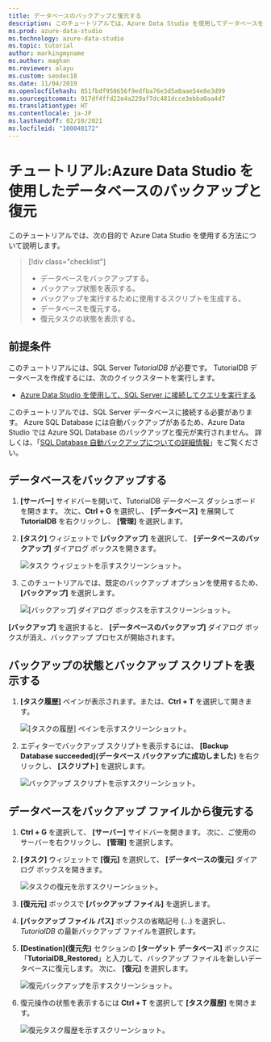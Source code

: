 ```yaml
---
title: データベースのバックアップと復元する
description: このチュートリアルでは、Azure Data Studio を使用してデータベースをバックアップおよび復元する方法について説明します。
ms.prod: azure-data-studio
ms.technology: azure-data-studio
ms.topic: tutorial
author: markingmyname
ms.author: maghan
ms.reviewer: alayu
ms.custom: seodec18
ms.date: 11/04/2019
ms.openlocfilehash: 851fbdf950656f9edfba76e3d5a0aae54e8e3d99
ms.sourcegitcommit: 917df4ffd22e4a229af7dc481dcce3ebba0aa4d7
ms.translationtype: HT
ms.contentlocale: ja-JP
ms.lasthandoff: 02/10/2021
ms.locfileid: "100048172"
---
```

# <a name="tutorial-back-up-and-restore-databases-using-azure-data-studio"></a>チュートリアル:Azure Data Studio を使用したデータベースのバックアップと復元

このチュートリアルでは、次の目的で Azure Data Studio を使用する方法について説明します。
> [!div class="checklist"]
> * データベースをバックアップする。
> * バックアップ状態を表示する。
> * バックアップを実行するために使用するスクリプトを生成する。
> * データベースを復元する。
> * 復元タスクの状態を表示する。

## <a name="prerequisites"></a>前提条件

このチュートリアルには、SQL Server *TutorialDB* が必要です。 TutorialDB データベースを作成するには、次のクイックスタートを実行します。

* [Azure Data Studio を使用して、SQL Server に接続してクエリを実行する](quickstart-sql-server.md)

このチュートリアルでは、SQL Server データベースに接続する必要があります。 Azure SQL Database には自動バックアップがあるため、Azure Data Studio では Azure SQL Database のバックアップと復元が実行されません。 詳しくは、「[SQL Database 自動バックアップについての詳細情報](/azure/sql-database/sql-database-automated-backups)」をご覧ください。

## <a name="back-up-a-database"></a>データベースをバックアップする

1. **[サーバー]** サイドバーを開いて、TutorialDB データベース ダッシュボードを開きます。 次に、**Ctrl + G** を選択し、 **[データベース]** を展開して **TutorialDB** を右クリックし、 **[管理]** を選択します。

1. **[タスク]** ウィジェットで **[バックアップ]** を選択して、 **[データベースのバックアップ]** ダイアログ ボックスを開きます。

   ![タスク ウィジェットを示すスクリーンショット。](./media/tutorial-backup-restore-sql-server/tasks.png)

1. このチュートリアルでは、既定のバックアップ オプションを使用するため、 **[バックアップ]** を選択します。

   ![[バックアップ] ダイアログ ボックスを示すスクリーンショット。](./media/tutorial-backup-restore-sql-server/backup-dialog.png)

**[バックアップ]** を選択すると、 **[データベースのバックアップ]** ダイアログ ボックスが消え、バックアップ プロセスが開始されます。

## <a name="view-the-backup-status-and-the-backup-script"></a>バックアップの状態とバックアップ スクリプトを表示する

1. **[タスク履歴]** ペインが表示されます。または、**Ctrl + T** を選択して開きます。

   ![[タスクの履歴] ペインを示すスクリーンショット。](./media/tutorial-backup-restore-sql-server/task-history.png)

1. エディターでバックアップ スクリプトを表示するには、 **[Backup Database succeeded]\(データベース バックアップに成功しました\)** を右クリックし、 **[スクリプト]** を選択します。

   ![バックアップ スクリプトを示すスクリーンショット。](./media/tutorial-backup-restore-sql-server/task-script.png)

## <a name="restore-a-database-from-a-backup-file"></a>データベースをバックアップ ファイルから復元する

1. **Ctrl + G** を選択して、 **[サーバー]** サイドバーを開きます。 次に、ご使用のサーバーを右クリックし、 **[管理]** を選択します。

1. **[タスク]** ウィジェットで **[復元]** を選択して、 **[データベースの復元]** ダイアログ ボックスを開きます。

   ![タスクの復元を示すスクリーンショット。](media/tutorial-backup-restore-sql-server/tasks-restore.png)

1. **[復元元]** ボックスで **[バックアップ ファイル]** を選択します。

1. **[バックアップ ファイル パス]** ボックスの省略記号 (...) を選択し、*TutorialDB* の最新バックアップ ファイルを選択します。

1. **[Destination]\(復元先\)** セクションの **[ターゲット データベース]** ボックスに「**TutorialDB_Restored**」と入力して、バックアップ ファイルを新しいデータベースに復元します。 次に、 **[復元]** を選択します。

   ![復元バックアップを示すスクリーンショット。](./media/tutorial-backup-restore-sql-server/restore.png)

1. 復元操作の状態を表示するには **Ctrl + T** を選択して **[タスク履歴]** を開きます。

   ![復元タスク履歴を示すスクリーンショット。](./media/tutorial-backup-restore-sql-server/task-history-restore.png)